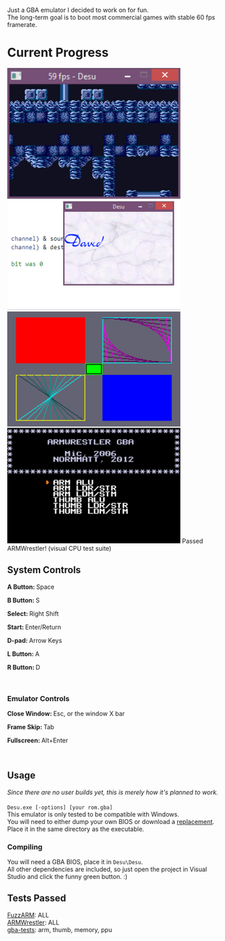 Just a GBA emulator I decided to work on for fun.<br>
The long-term goal is to boot most commercial games with stable 60 fps framerate.<br>
<h1>Current Progress</h1>
<img src="/Desu/non-code/screenshots/mode0.gif" width="400">
<img src="/Desu/non-code/screenshots/doom boot.gif" width="400">
<img src="/Desu/non-code/screenshots/mode 3 tonc demo.png" width="400">
<img src="/Desu/non-code/screenshots/armwrestler pass.gif" width="400">
Passed ARMWrestler! (visual CPU test suite)<br>
<h2>System Controls</h2>
<p><b>A Button: </b>Space</p>
<p><b>B Button: </b>S</p>
<p><b>Select: </b>Right Shift</p>
<p><b>Start: </b>Enter/Return</p>
<p><b>D-pad: </b>Arrow Keys</p>
<p><b>L Button: </b>A</p>
<p><b>R Button: </b>D</p><br>
<h3>Emulator Controls</h3>
<p><b>Close Window: </b>Esc, or the window X bar</p>
<p><b>Frame Skip: </b>Tab</p>
<p><b>Fullscreen: </b>Alt+Enter</p><br>
<h2>Usage</h2>
<i>Since there are no user builds yet, this is merely how it's planned to work.</i><br><br>
<code>Desu.exe [-options] [your rom.gba]</code><br>
This emulator is only tested to be compatible with Windows.<br>
You will need to either dump your own BIOS or download a <a href="https://github.com/Nebuleon/ReGBA/blob/master/bios/gba_bios.bin">replacement</a>.<br>
Place it in the same directory as the executable.<br>
<h3>Compiling</h3>
You will need a GBA BIOS, place it in <code>Desu\Desu</code>.<br>
All other dependencies are included, so just open the project in Visual Studio and click the funny green button.  :)<br>
<h2>Tests Passed</h2>
<a href="https://github.com/DenSinH/FuzzARM">FuzzARM</a>: ALL<br>
<a href="https://github.com/destoer/armwrestler-gba-fixed">ARMWrestler</a>: ALL<br>
<a href="https://github.com/jsmolka/gba-tests">gba-tests</a>: arm, thumb, memory, ppu<br>
